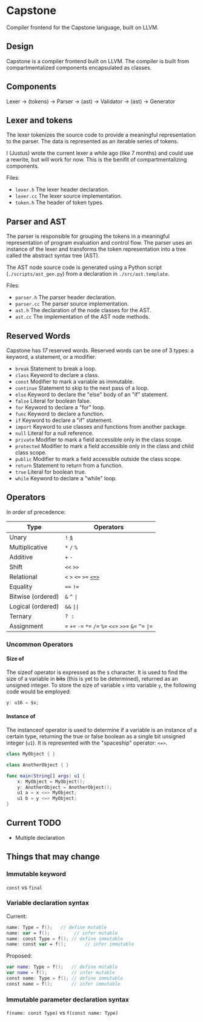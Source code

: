 # Capstone

Compiler frontend for the Capstone language, built on LLVM.

## Design

Capstone is a compiler frontend built on LLVM.
The compiler is built from compartmentalized components encapsulated as classes.

## Components

Lexer → (tokens) → Parser → (ast) → Validator → (ast) → Generator

## Lexer and tokens

The lexer tokenizes the source code to provide a meaningful representation to the parser. The data is represented as an iterable series of tokens.

I (Justus) wrote the current lexer a while ago (like 7 months) and could use a rewrite, but will work for now. This is the benifit of compartmentalizing components.

Files:

* `lexer.h` The lexer header declaration.
* `lexer.cc` The lexer source implementation.
* `token.h` The header of token types.

## Parser and AST

The parser is responsible for grouping the tokens in a meaningful representation of program evaluation and control flow. The parser uses an instance of the lexer and transforms the token representation into a tree called the abstract syntax tree (AST).

The AST node source code is generated using a Python script (`./scripts/ast_gen.py`) from a declaration in `./src/ast.template`.

Files:

* `parser.h` The parser header declaration.
* `parser.cc` The parser source implementation.
* `ast.h` The declaration of the node classes for the AST.
* `ast.cc` The implementation of the AST node methods.

## Reserved Words

Capstone has *17* reserved words. Reserved words can be one of 3 types: a keyword, a statement, or a modifier.

* `break` Statement to break a loop.
* `class` Keyword to declare a class.
* `const` Modifier to mark a variable as immutable.
* `continue` Statement to skip to the next pass of a loop.
* `else` Keyword to declare the "else" body of an "if" statement.
* `false` Literal for boolean false.
* `for` Keyword to declare a "for" loop.
* `func` Keyword to declare a function.
* `if` Keyword to declare a "if" statement.
* `import` Keyword to use classes and functions from another package.
* `null` Literal for a null reference.
* `private` Modifier to mark a field accessible only in the class scope.
* `protected` Modifier to mark a field accessible only in the class and child class scope.
* `public` Modifier to mark a field accessible outside the class scope.
* `return` Statement to return from a function.
* `true` Literal for boolean true.
* `while` Keyword to declare a "while" loop.

## Operators

In order of precedence:

| Type              | Operators                                                |
| ----------------- | -------------------------------------------------------- |
| Unary             | `!` [`$`](#size-of)                                      |
| Multiplicative    | `*` `/` `%`                                              |
| Additive          | `+` `-`                                                  |
| Shift             | `<<` `>>`                                                |
| Relational        | `<` `>` `<=` `>=` [`<=>`](#instance-of)                  |
| Equality          | `==` `!=`                                                |
| Bitwise (ordered) | `&` `^` `\|`                                             |
| Logical (ordered) | `&&` `\|\|`                                              |
| Ternary           | `? :`                                                    |
| Assignment        | `=` `+=` `-=` `*=` `/=` `%=` `<<=` `>>=` `&=` `^=` `\|=` |

### Uncommon Operators

#### Size of

The sizeof operator is expressed as the `$` character. It is used to find the size of a variable in ~~bits~~ (this is yet to be determined), returned as an unsigned integer. To store the size of variable `x` into variable `y`, the following code would be employed:

```swift
y: u16 = $x;
```

#### Instance of

The instanceof operator is used to determine if a variable is an instance of a certain type, returning the true or false boolean as a single bit unsigned integer (`u1`). It is represented with the "spaceship" operator: `<=>`.

```swift
class MyObject { }

class AnotherObject { }

func main(String[] args) u1 {
    x: MyObject = MyObject();
    y: AnotherObject = AnotherObject();
    u1 a = x <=> MyObject;
    u1 b = y <=> MyObject;
}

```

## Current TODO

* Multiple declaration

## Things that may change

### Immutable keyword

`const` vs `final`

### Variable declaration syntax

Current:

```swift
name: Type = f();   // define mutable
name: var = f();         // infer mutable
name: const Type = f(); // define immutable
name: const var = f();       // infer immutable
```

Proposed:

```swift
var name: Type = f();   // define mutable
var name = f();         // infer mutable
const name: Type = f(); // define immutable
const name = f();       // infer immutable
```

### Immutable parameter declaration syntax

`f(name: const Type)` vs `f(const name: Type)`
